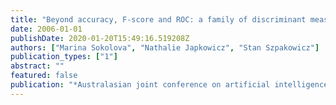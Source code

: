 ```yaml
---
title: "Beyond accuracy, F-score and ROC: a family of discriminant measures for performance evaluation"
date: 2006-01-01
publishDate: 2020-01-20T15:49:16.519208Z
authors: ["Marina Sokolova", "Nathalie Japkowicz", "Stan Szpakowicz"]
publication_types: ["1"]
abstract: ""
featured: false
publication: "*Australasian joint conference on artificial intelligence*"
---
```


